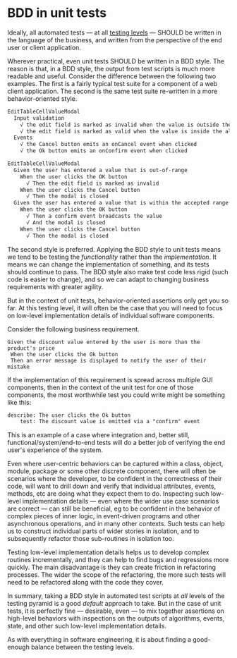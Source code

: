 # BDD in unit tests

Ideally, all automated tests — at all [testing levels](/standards/testing/runtime/levels) — SHOULD be written in the language of the business, and written from the perspective of the end user or client application.

Wherever practical, even unit tests SHOULD be written in a BDD style. The reason is that, in a BDD style, the output from test scripts is much more readable and useful. Consider the difference between the following two examples. The first is a fairly typical test suite for a component of a web client application. The second is the same test suite re-written in a more behavior-oriented style.

```txt
EditTableCellValueModal
  Input validation
    √ the edit field is marked as invalid when the value is outside the allowed range
    √ the edit field is marked as valid when the value is inside the allowed range
  Events
    √ the Cancel button emits an onCancel event when clicked
    √ the Ok button emits an onConfirm event when clicked
```

```txt
EditTableCellValueModal
  Given the user has entered a value that is out-of-range
    When the user clicks the OK button
      √ Then the edit field is marked as invalid
    When the user clicks the Cancel button
      √ Then the modal is closed
  Given the user has entered a value that is within the accepted range
    When the user clicks the OK button
      √ Then a confirm event broadcasts the value
      √ And the modal is closed
    When the user clicks the Cancel button
      √ Then the modal is closed
```

The second style is preferred. Applying the BDD style to unit tests means we tend to be testing the _functionality_ rather than the _implementation_. It means we can change the implementation of something, and its tests should continue to pass. The BDD style also make test code less rigid (such code is easier to change), and so we can adapt to changing business requirements with greater agility.

But in the context of unit tests, behavior-oriented assertions only get you so far. At this testing level, it will often be the case that you will need to focus on low-level implementation details of individual software components.

Consider the following business requirement.

```feature
Given the discount value entered by the user is more than the product's price
 When the user clicks the Ok button
 Then an error message is displayed to notify the user of their mistake
```

If the implementation of this requirement is spread across multiple GUI components, then in the context of the unit test for one of those components, the most worthwhile test you could write might be something like this:

```txt
describe: The user clicks the Ok button
    test: The discount value is emitted via a "confirm" event
```

This is an example of a case where integration and, better still, functional/system/end-to-end tests will do a better job of verifying the end user's experience of the system.

Even where user-centric behaviors can be captured within a class, object, module, package or some other discrete component, there will often be scenarios where the developer, to be confident in the correctness of their code, will want to drill down and verify that individual attributes, events, methods, etc are doing what they expect them to do. Inspecting such low-level implementation details — even where the wider use case scenarios are correct — can still be beneficial, eg to be confident in the behavior of complex pieces of inner logic, in event-driven programs and other asynchronous operations, and in many other contexts. Such tests can help us to construct individual parts of wider stories in isolation, and to subsequently refactor those sub-routines in isolation too.

Testing low-level implementation details helps us to develop complex routines incrementally, and they can help to find bugs and regressions more quickly. The main disadvantage is they can create friction in refactoring processes. The wider the scope of the refactoring, the more such tests will need to be refactored along with the code they cover.

In summary, taking a BDD style in automated test scripts at _all_ levels of the testing pyramid is a good _default_ approach to take. But in the case of unit tests, it is perfectly fine — desirable, even — to mix together assertions on high-level behaviors with inspections on the outputs of algorithms, events, state, and other such low-level implementation details.

As with everything in software engineering, it is about finding a good-enough balance between the testing levels.
